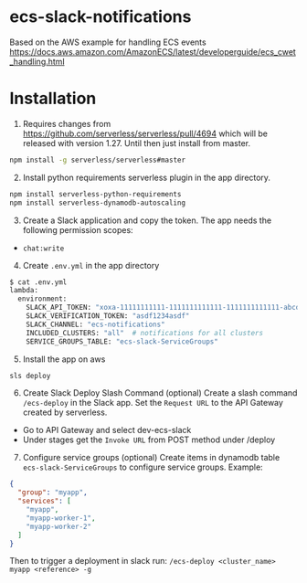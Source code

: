 # ecs-slack-notifications
Based on the AWS example for handling ECS events https://docs.aws.amazon.com/AmazonECS/latest/developerguide/ecs_cwet_handling.html

# Installation
1. Requires changes from https://github.com/serverless/serverless/pull/4694 which
will be released with version 1.27. Until then just install from master.
```bash
npm install -g serverless/serverless#master
```

2. Install python requirements serverless plugin in the app directory.
```bash
npm install serverless-python-requirements
npm install serverless-dynamodb-autoscaling
```

3. Create a Slack application and copy the token. The app needs the following permission scopes:
- `chat:write`

4. Create `.env.yml` in the app directory
```bash
$ cat .env.yml
lambda:
  environment:
    SLACK_API_TOKEN: "xoxa-11111111111-1111111111111-1111111111111-abcd3abcd3abcd3abcd3abcd3abcd3123"
    SLACK_VERIFICATION_TOKEN: "asdf1234asdf"
    SLACK_CHANNEL: "ecs-notifications"
    INCLUDED_CLUSTERS: "all"  # notifications for all clusters
    SERVICE_GROUPS_TABLE: "ecs-slack-ServiceGroups"

```

5. Install the app on aws
```bash
sls deploy
```

6. Create Slack Deploy Slash Command (optional)
Create a slash command `/ecs-deploy` in the Slack app. Set the `Request URL` to the API Gateway created by serverless. 
  - Go to API Gateway and select dev-ecs-slack
  - Under stages get the `Invoke URL` from POST method under /deploy

7. Configure service groups (optional)
Create items in dynamodb table `ecs-slack-ServiceGroups` to configure service groups. Example:
```json
{
  "group": "myapp",
  "services": [
    "myapp",
    "myapp-worker-1",
    "myapp-worker-2"
  ]
}
```
Then to trigger a deployment in slack run: `/ecs-deploy <cluster_name> myapp <reference> -g`